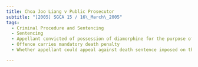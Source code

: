 ```yaml
---
title: Choa Joo Liang v Public Prosecutor 
subtitle: "[2005] SGCA 15 / 16\_March\_2005"
tags:
  - Criminal Procedure and Sentencing
  - Sentencing
  - Appellant convicted of possession of diamorphine for the purpose of trafficking
  - Offence carries mandatory death penalty
  - Whether appellant could appeal against death sentence imposed on the ground that it was manifestly excessive

---
```


